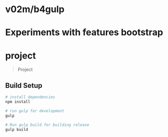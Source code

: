 # v02m/b4gulp

# Experiments with features bootstrap

# project

> Project

## Build Setup

``` bash
# install dependencies
npm install

# run gulp for development
gulp

# Run gulp build for building release
gulp build
```
